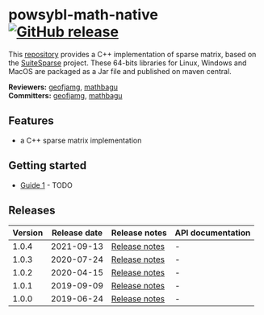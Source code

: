 # powsybl-math-native [![GitHub release](https://img.shields.io/github/release/powsybl/powsybl-math-native.svg?sort=semver)](https://github.com/powsybl/powsybl-math-native/releases/)
This [repository](https://github.com/powsybl/powsybl-math-native) provides a C++ implementation of sparse matrix, based on the [SuiteSparse](http://faculty.cse.tamu.edu/davis/suitesparse.html) project. These 64-bits libraries for Linux, Windows and MacOS are packaged as a Jar file and published on maven central.

**Reviewers:** [geofjamg](https://github.com/geofjamg), [mathbagu](https://github.com/mathbagu)  
**Committers:** [geofjamg](https://github.com/geofjamg), [mathbagu](https://github.com/mathbagu)

## Features

-  a C++ sparse matrix implementation

## Getting started

- [Guide 1]() - TODO

## Releases

| Version | Release date | Release notes | API documentation |
| ------- | ------------ | ------------- | ----------------- |
| 1.0.4 | 2021-09-13 | [Release notes](https://github.com/powsybl/powsybl-math-native/releases/tag/v1.0.4) | - |
| 1.0.3 | 2020-07-24 | [Release notes](https://github.com/powsybl/powsybl-math-native/releases/tag/v1.0.3) | - |
| 1.0.2 | 2020-04-15 | [Release notes](https://github.com/powsybl/powsybl-math-native/releases/tag/v1.0.2) | - |
| 1.0.1 | 2019-09-09 | [Release notes](https://github.com/powsybl/powsybl-math-native/releases/tag/v1.0.1) | - |
| 1.0.0 | 2019-06-24 | [Release notes](https://github.com/powsybl/powsybl-math-native/releases/tag/v1.0.0) | - |
